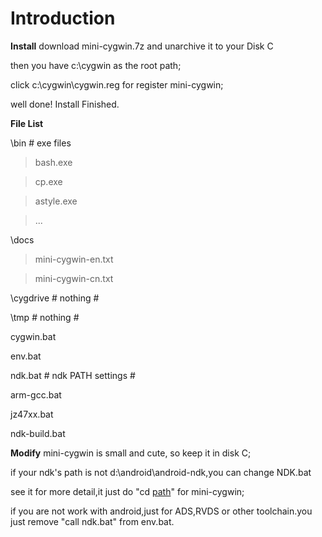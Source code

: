 # Introduction #

**Install**
download mini-cygwin.7z and unarchive it to your Disk C

then you have c:\cygwin as the root path;

click c:\cygwin\cygwin.reg for register mini-cygwin;

well done! Install Finished.

**File List**

\bin          # exe files

> bash.exe

> cp.exe

> astyle.exe

> ...

\docs

> mini-cygwin-en.txt

> mini-cygwin-cn.txt

\cygdrive      # nothing #

\tmp           # nothing #

cygwin.bat

env.bat

ndk.bat          # ndk PATH settings #

arm-gcc.bat

jz47xx.bat

ndk-build.bat

**Modify**
mini-cygwin is small and cute, so keep it in disk C;

if your ndk's path is not d:\android\android-ndk,you can change NDK.bat

see it for more detail,it just do "cd [path](ndk.md)" for mini-cygwin;

if you are not work with android,just for ADS,RVDS or other toolchain.you just remove
"call ndk.bat" from env.bat.